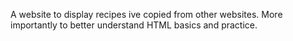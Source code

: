 A website to display recipes ive copied from other websites. More importantly to better understand HTML basics and practice.
